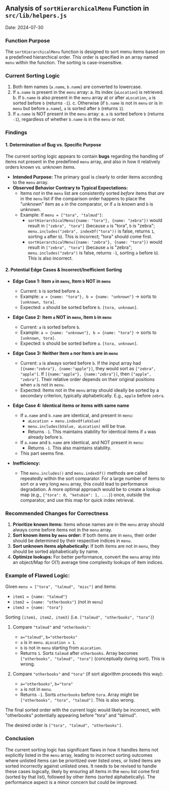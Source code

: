 ## Analysis of `sortHierarchicalMenu` Function in `src/lib/helpers.js`

Date: 2024-07-30

### Function Purpose

The `sortHierarchicalMenu` function is designed to sort menu items based on a predefined hierarchical order. This order is specified in an array named `menu` within the function. The sorting is case-insensitive.

### Current Sorting Logic

1.  Both item names (`a.name`, `b.name`) are converted to lowercase.
2.  If `a.name` is present in the `menu` array:
    a.  Its index (`aLocation`) is retrieved.
    b.  If `b.name` is also present in the `menu` array at or after `aLocation`, `a` is sorted before `b` (returns `-1`).
    c.  Otherwise (if `b.name` is not in `menu` or is in `menu` but before `a.name`), `a` is sorted after `b` (returns `1`).
3.  If `a.name` is NOT present in the `menu` array:
    a.  `a` is sorted before `b` (returns `-1`), regardless of whether `b.name` is in the `menu` or not.

### Findings

#### 1. Determination of Bug vs. Specific Purpose

The current sorting logic appears to contain **bugs** regarding the handling of items not present in the predefined `menu` array, and also in how it relatively orders known vs. unknown items.

*   **Intended Purpose:** The primary goal is clearly to order items according to the `menu` array.
*   **Observed Behavior Contrary to Typical Expectations:**
    *   Items *not* in the `menu` list are consistently sorted *before* items that *are* in the `menu` list if the comparison order happens to place the "unknown" item as `a` in the comparator, or if `a` is known and `b` is unknown.
    *   Example: If `menu = ["tora", "talmud"]`:
        *   `sortHierarchicalMenu({name: "tora"}, {name: "zebra"})` would result in `["zebra", "tora"]` (because `a` is "tora", `b` is "zebra"; `menu.includes("zebra", indexOf("tora"))` is false, returns `1`, sorting `a` after `b`). This is incorrect; "tora" should come first.
        *   `sortHierarchicalMenu({name: "zebra"}, {name: "tora"})` would result in `["zebra", "tora"]` (because `a` is "zebra"; `menu.includes("zebra")` is false, returns `-1`, sorting `a` before `b`). This is also incorrect.

#### 2. Potential Edge Cases & Incorrect/Inefficient Sorting

*   **Edge Case 1: Item `a` in `menu`, Item `b` NOT in `menu`**
    *   Current: `b` is sorted before `a`.
    *   Example: `a = {name: "tora"}, b = {name: "unknown"}` -> sorts to `[unknown, tora]`.
    *   Expected: `a` should be sorted before `b`. `[tora, unknown]`.

*   **Edge Case 2: Item `a` NOT in `menu`, Item `b` in `menu`**
    *   Current: `a` is sorted before `b`.
    *   Example: `a = {name: "unknown"}, b = {name: "tora"}` -> sorts to `[unknown, tora]`.
    *   Expected: `b` should be sorted before `a`. `[tora, unknown]`.

*   **Edge Case 3: Neither Item `a` nor Item `b` are in `menu`**
    *   Current: `a` is always sorted before `b`. If the input array had `[{name:"zebra"}, {name:"apple"}]`, they would sort as `["zebra", "apple"]`. If `[{name:"apple"}, {name:"zebra"}]`, then `["apple", "zebra"]`. Their relative order depends on their original positions when `a` is not in `menu`.
    *   Expected: Items not in the `menu` array should ideally be sorted by a secondary criterion, typically alphabetically. E.g., `apple` before `zebra`.

*   **Edge Case 4: Identical items or items with same name**
    *   If `a.name` and `b.name` are identical, and present in `menu`:
        *   `aLocation = menu.indexOf(aValue)`
        *   `menu.includes(bValue, aLocation)` will be true.
        *   Returns `-1`. This maintains stability for identical items if `a` was already before `b`.
    *   If `a.name` and `b.name` are identical, and NOT present in `menu`:
        *   Returns `-1`. This also maintains stability.
    *   This part seems fine.

*   **Inefficiency:**
    *   The `menu.includes()` and `menu.indexOf()` methods are called repeatedly within the sort comparator. For a large number of items to sort or a very long `menu` array, this could lead to performance degradation. A more optimal approach would be to create a lookup map (e.g., `{"tora": 0, "ketubim": 1, ...}`) once, outside the comparator, and use this map for quick index retrieval.

### Recommended Changes for Correctness

1.  **Prioritize known items:** Items whose names are in the `menu` array should always come before items not in the `menu` array.
2.  **Sort known items by `menu` order:** If both items are in `menu`, their order should be determined by their respective indices in `menu`.
3.  **Sort unknown items alphabetically:** If both items are not in `menu`, they should be sorted alphabetically by name.
4.  **Optimize lookups:** For better performance, convert the `menu` array into an object/Map for O(1) average time complexity lookups of item indices.

### Example of Flawed Logic:

Given `menu = ["tora", "talmud", "misc"]` and items:
*   `item1 = {name: "talmud"}`
*   `item2 = {name: "otherbooks"}` (not in `menu`)
*   `item3 = {name: "tora"}`

Sorting `[item1, item2, item3]` (i.e. `["talmud", "otherbooks", "tora"]`)

1.  Compare `"talmud"` and `"otherbooks"`:
    *   `a="talmud"`, `b="otherbooks"`
    *   `a` is in `menu`. `aLocation = 1`.
    *   `b` is not in `menu` starting from `aLocation`.
    *   Returns `1`. Sorts `talmud` after `otherbooks`. Array becomes `["otherbooks", "talmud", "tora"]` (conceptually during sort). This is wrong.

2.  Compare `"otherbooks"` and `"tora"` (if sort algorithm proceeds this way):
    *   `a="otherbooks"`, `b="tora"`
    *   `a` is not in `menu`.
    *   Returns `-1`. Sorts `otherbooks` before `tora`. Array might be `["otherbooks", "tora", "talmud"]`. This is also wrong.

The final sorted order with the current logic would likely be incorrect, with "otherbooks" potentially appearing before "tora" and "talmud".

The desired order is `["tora", "talmud", "otherbooks"]`.

### Conclusion

The current sorting logic has significant flaws in how it handles items not explicitly listed in the `menu` array, leading to incorrect sorting outcomes where unlisted items can be prioritized over listed ones, or listed items are sorted incorrectly against unlisted ones. It needs to be revised to handle these cases logically, likely by ensuring all items in the `menu` list come first (sorted by that list), followed by other items (sorted alphabetically). The performance aspect is a minor concern but could be improved.
